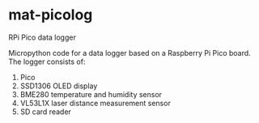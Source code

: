 # mat-picolog
RPi Pico data logger

Micropython code for a data logger based on a Raspberry Pi Pico board.
The logger consists of:
1. Pico
1. SSD1306 OLED display
1. BME280 temperature and humidity sensor
1. VL53L1X laser distance measurement sensor
1. SD card reader
